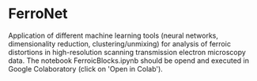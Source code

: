 # FerroNet
Application of different machine learning tools (neural networks, dimensionality reduction, clustering/unmixing) for analysis of ferroic distortions in high-resolution scanning transmission electron microscopy data. The notebook FerroicBlocks.ipynb should be opend and executed in Google Colaboratory (click on 'Open in Colab').
